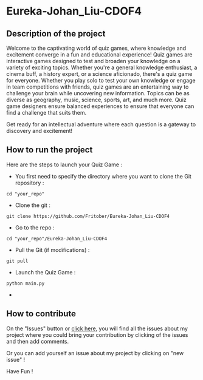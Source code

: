 # Eureka-Johan_Liu-CDOF4

## Description of the project

Welcome to the captivating world of quiz games, where knowledge and excitement converge in a fun and educational experience! Quiz games are interactive games designed to test and broaden your knowledge on a variety of exciting topics. Whether you're a general knowledge enthusiast, a cinema buff, a history expert, or a science aficionado, there's a quiz game for everyone. Whether you play solo to test your own knowledge or engage in team competitions with friends, quiz games are an entertaining way to challenge your brain while uncovering new information. Topics can be as diverse as geography, music, science, sports, art, and much more. Quiz game designers ensure balanced experiences to ensure that everyone can find a challenge that suits them. 

Get ready for an intellectual adventure where each question is a gateway to discovery and excitement!

## How to run the project 

Here are the steps to launch your Quiz Game :
- You first need to specify the directory where you want to clone the Git repository :
  
```shell
cd "your_repo"
```

- Clone the git :

```shell
git clone https://github.com/Fritober/Eureka-Johan_Liu-CDOF4
```

- Go to the repo :
  
```shell
cd "your_repo"/Eureka-Johan_Liu-CDOF4
```

- Pull the Git (if modifications) :

```shell
git pull
```

- Launch the Quiz Game :

```shell
python main.py
```

- 

## How to contribute

On the "Issues" button or [click here](https://github.com/Fritober/Eureka-Johan_Liu-CDOF4/issues), you will find all the issues about my project where you could bring your contribution by clicking of the issues and then add comments. 

Or you can add yourself an issue about my project by clicking on "new issue" ! 



Have Fun !
